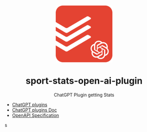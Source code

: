 <p align="center">
  <img width="180" src="./logo.svg" alt="ChatGPT Total Comp Choices Generator">
  <h1 align="center">sport-stats-open-ai-plugin</h1>
  <p align="center">ChatGPT Plugin getting Stats</p>
</p>

- [ChatGPT plugins](https://openai.com/blog/chatgpt-plugins)
- [ChatGPT plugins Doc](https://platform.openai.com/docs/plugins/introduction)
- [OpenAPI Specification](https://swagger.io/specification)

s